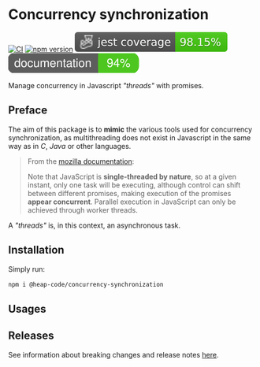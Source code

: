 # Concurrency synchronization

[![CI](https://github.com/heap-code/concurrency-synchronization/actions/workflows/ci.yml/badge.svg?branch=master)](https://github.com/heap-code/concurrency-synchronization/actions/workflows/ci.yml)
[![npm version](https://img.shields.io/npm/v/@heap-code/concurrency-synchronization)](https://www.npmjs.com/package/@heap-code/concurrency-synchronization)
![Code coverage](.badges/code/coverage.svg)
![Comment coverage](.badges/comment/coverage.svg)

Manage concurrency in Javascript _"threads"_ with promises.

## Preface

The aim of this package is to **mimic** the various tools used for concurrency synchronization,
as multithreading does not exist in Javascript in the same way as in _C_, _Java_ or other languages.

> From the [mozilla documentation](https://developer.mozilla.org/en-US/docs/Web/JavaScript/Reference/Global_Objects/Promise#promise_concurrency>):
>
> Note that JavaScript is **single-threaded by nature**,
> so at a given instant, only one task will be executing,
> although control can shift between different promises,
> making execution of the promises **appear concurrent**.
> Parallel execution in JavaScript can only be achieved through worker threads.

A _"threads"_ is, in this context, an asynchronous task.

## Installation

Simply run:

```bash
npm i @heap-code/concurrency-synchronization
```

## Usages

<!-- TODO -->

## Releases

See information about breaking changes and release notes [here](https://github.com/heap-code/concurrency-synchronization/blob/HEAD/CHANGELOG.md).
